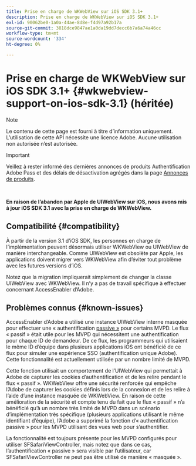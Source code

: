 ```yaml
---
title: Prise en charge de WKWebView sur iOS SDK 3.1+
description: Prise en charge de WKWebView sur iOS SDK 3.1+
exl-id: 90062be0-1a0a-44ae-8d8e-f4d97a92b17a
source-git-commit: 3818dce9847ae1a0da19dd7decc6b7a6a74a46cc
workflow-type: tm+mt
source-wordcount: '334'
ht-degree: 0%

---
```


# Prise en charge de WKWebView sur iOS SDK 3.1+ {#wkwebview-support-on-ios-sdk-3.1} (héritée)

>[!NOTE]
>
>Le contenu de cette page est fourni à titre d’information uniquement. L’utilisation de cette API nécessite une licence Adobe. Aucune utilisation non autorisée n’est autorisée.

>[!IMPORTANT]
>
> Veillez à rester informé des dernières annonces de produits Authentification Adobe Pass et des délais de désactivation agrégés dans la page [Annonces de produits](/help/authentication/product-announcements.md).

</br>

**En raison de l’abandon par Apple de UIWebView sur iOS, nous avons mis à jour iOS SDK 3.1 avec la prise en charge de WKWebView.**

## Compatibilité {#compatibility}

À partir de la version 3.1 d’iOS SDK, les personnes en charge de l’implémentation peuvent désormais utiliser WKWebView ou UIWebView de manière interchangeable. Comme UIWebView est obsolète par Apple, les applications doivent migrer vers WKWebView afin d’éviter tout problème avec les futures versions d’iOS.

Notez que la migration impliquerait simplement de changer la classe UIWebView avec WKWebView. Il n’y a pas de travail spécifique à effectuer concernant AccessEnabler d’Adobe.

## Problèmes connus {#known-issues}

AccessEnabler d’Adobe a utilisé une instance UIWebView interne masquée pour effectuer une « authentification [ passive »](/help/authentication/integration-guide-programmers/legacy/sso-access/sso-passive-authn.md) pour certains MVPD. Le flux « passif » était utile pour les MVPD qui nécessitent une authentification pour chaque ID de demandeur. De ce flux, les programmeurs qui utilisaient le même ID d’équipe dans plusieurs applications iOS ont bénéficié de ce flux pour simuler une expérience SSO (authentification unique Adobe). Cette fonctionnalité est actuellement utilisée par un nombre limité de MVPD.

Cette fonction utilisait un comportement de l’UIWebView qui permettait à Adobe de capturer les cookies d’authentification et de les relire pendant le flux « passif ». WKWebView offre une sécurité renforcée qui empêche l’Adobe de capturer les cookies définis lors de la connexion et de les relire à l’aide d’une instance masquée de WKWebView. En raison de cette amélioration de la sécurité et compte tenu du fait que le flux « passif » n’a bénéficié qu’à un nombre très limité de MVPD dans un scénario d’implémentation très spécifique (plusieurs applications utilisant le même identifiant d’équipe), l’Adobe a supprimé la fonction d’« authentification passive » pour les MVPD utilisant des vues web pour s’authentifier.

La fonctionnalité est toujours présente pour les MVPD configurés pour utiliser SFSafariViewController, mais notez que dans ce cas, l’authentification « passive » sera visible par l’utilisateur, car SFSafariViewController ne peut pas être utilisé de manière « masquée ».
